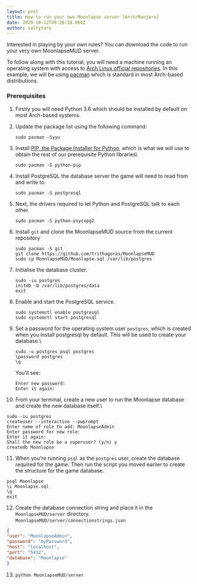 ```yaml
---
layout: post
title: How to run your own Moonlapse server [Arch/Manjaro]
date: 2020-10-12T08:28:38.060Z
author: saltytaro
---
```

Interested in playing by your own rules? You can download the code to run your very own MoonlapseMUD server.

To follow along with this tutorial, you will need a machine running an operating system with access to [Arch Linux official repositories](https://wiki.archlinux.org/index.php/Official_repositories). In this example, we will be using [pacman](https://wiki.archlinux.org/index.php/pacman) which is standard in most Arch-based distributions.

### Prerequisites

1. Firstly you will need Python 3.6 which should be installed by default on most Arch-based systems.
2. Update the package list using the following command:

   ```shell
   sudo pacman -Syyu
   ```
3. Install [PIP, the Package Installer for Python](https://pypi.org/project/pip/), which is what we will use to obtain the rest of our prerequisite Python libraries\

   ```shell
   sudo pacman -S python-pip
   ```
4. Install PostgreSQL the database server the game will need to read from and write to.

   ```shell
   sudo pacman -S postgresql
   ```
5. Next, the drivers required to let Python and PostgreSQL talk to each other.

   ```shell
   sudo pacman -S python-psycopg2
   ```
6. Install `git` and clone the MoonlapseMUD source from the current repository

   ```shell
   sudo pacman -S git
   git clone https://github.com/trithagoras/MoonlapseMUD
   sudo cp MoonlapseMUD/Moonlapse.sql /var/lib/postgres
   ```
7. Initialise the database cluster.
    ```shell
    sudo -iu postgres
    initdb -D /var/lib/postgres/data
    exit
    ```
8. Enable and start the PostgreSQL service.
   ```shell
   sudo systemctl enable postgresql
   sudo systemctl start postgresql
   ```
9. Set a password for the operating system user `postgres`, which is created when you install postgresql by default. This will be used to create your database.\

   ```shell
   sudo -u postgres psql postgres
   \password postgres
   \q
   ```

   You'll see:

   ```shell
   Enter new password:
   Enter it again:
   ```
10. From your terminal, create a new user to run the Moonlapse database and create the new database itself.\

   ```shell
   sudo -iu postgres
   createuser --interactive --pwprompt
   Enter name of role to add: MoonlapseAdmin
   Enter password for new role:
   Enter it again:
   Shall the new role be a superuser? (y/n) y
   createdb Moonlapse
   ```
11. When you're running `psql` as the `postgres` user, create the database required for the game. Then run the script you moved earlier to create the structure for the game database.

   ```shell
   psql Moonlapse
   \i Moonlapse.sql
   \q
   exit
   ```
12. Create the database connection string and place it in the `MoonlapseMUD/server` directory.\
    `MoonlapseMUD/server/connectionstrings.json`

```json
{
"user": "MoonlapseAdmin",
"password": "myPassword",
"host": "localhost",
"port": "5432",
"database": "Moonlapse"
}
```

13. ```shell
    python MoonlapseMUD/server
    ```